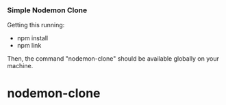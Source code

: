 ### Simple Nodemon Clone 

Getting this running: 
- npm install 
- npm link 

Then, the command "nodemon-clone" should be available globally on your machine. 
# nodemon-clone
